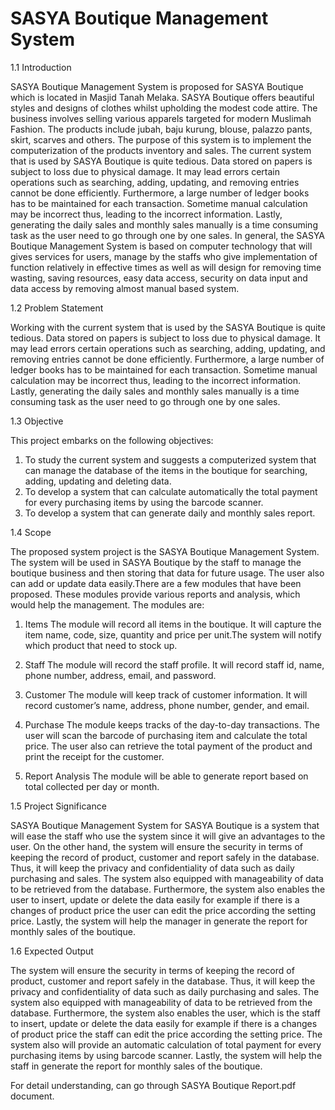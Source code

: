 # SASYA Boutique Management System

1.1 Introduction

SASYA Boutique Management System is proposed for SASYA Boutique which is located in Masjid Tanah Melaka. SASYA Boutique offers beautiful styles and designs of clothes whilst upholding the modest code attire. The business involves selling various apparels targeted for modern Muslimah Fashion. The products include jubah, baju kurung, blouse, palazzo pants, skirt, scarves and others. 
The purpose of this system is to implement the computerization of the products inventory and sales. The current system that is used by SASYA Boutique is quite tedious. Data stored on papers is subject to loss due to physical damage. It may lead errors certain operations such as searching, adding, updating, and removing entries cannot be done efficiently. Furthermore, a large number of ledger books has to be maintained for each transaction. Sometime manual calculation may be incorrect thus, leading to the incorrect information. Lastly, generating the daily sales and monthly sales manually is a time consuming task as the user need to go through one by one sales. 
In general, the SASYA Boutique Management System is based on computer technology that will gives services for users, manage by the staffs who give implementation of function relatively in effective times as well as will design for removing time wasting, saving resources, easy data access, security on data input and data access by removing almost manual based system.

1.2 Problem Statement

Working with the current system that is used by the SASYA Boutique is quite tedious. Data stored on papers is subject to loss due to physical damage. It may lead errors certain operations such as searching, adding, updating, and removing entries cannot be done efficiently. Furthermore, a large number of ledger books has to be maintained for each transaction. Sometime manual calculation may be incorrect thus, leading to the incorrect information. Lastly, generating the daily sales and monthly sales manually is a time consuming task as the user need to go through one by one sales.

1.3 Objective

This project embarks on the following objectives:
1. To study the current system and suggests a computerized system that can manage the database of the items in the boutique for searching, adding, updating and deleting data.
2. To develop a system that can calculate automatically the total payment for every purchasing items by using the barcode scanner.
3. To develop a system that can generate daily and monthly sales report.

1.4 Scope

The proposed system project is the SASYA Boutique Management System. The system will be used in SASYA Boutique by the staff to manage the boutique business and then storing that data for future usage. The user also can add or update data easily.There are a few modules that have been proposed. These modules provide various reports and analysis, which would help the management. The modules are:

1. Items
The module will record all items in the boutique. It will capture the item name, code, size, quantity and price per unit.The system will notify which product that need to stock up.

2. Staff
The module will record the staff profile. It will record staff id, name, phone number, address, email, and password.

3. Customer
The module will keep track of customer information. It will record customer’s name, address, phone number, gender, and email.

4. Purchase
The module keeps tracks of the day-to-day transactions. The user will scan the barcode of purchasing item and calculate the total price. The user also can retrieve the total payment of the product and print the receipt for the customer.

5. Report Analysis
The module will be able to generate report based on total collected per day or month.

1.5 Project Significance

SASYA Boutique Management System for SASYA Boutique is a system that will ease the staff who use the system since it will give an advantages to the user. On the other hand, the system will ensure the security in terms of keeping the record of product, customer and report safely in the database. Thus, it will keep the privacy and confidentiality of data such as daily purchasing and sales. The system also equipped with manageability of data to be retrieved from the database. Furthermore, the system also enables the user to insert, update or delete the data easily for example if there is a changes of product price the user can edit the price according the setting price. Lastly, the system will help the manager in generate the report for monthly sales of the boutique.

1.6 Expected Output

The system will ensure the security in terms of keeping the record of product, customer and report safely in the database. Thus, it will keep the privacy and confidentiality of data such as daily purchasing and sales. The system also equipped with manageability of data to be retrieved from the database. Furthermore, the system also enables the user, which is the staff to insert, update or delete the data easily for example if there is a changes of product price the staff can edit the price according the setting price. The system also will provide an automatic calculation of total payment for every purchasing items by using barcode scanner. Lastly, the system will help the staff in generate the report for monthly sales of the boutique.

For detail understanding, can go through SASYA Boutique Report.pdf document.
